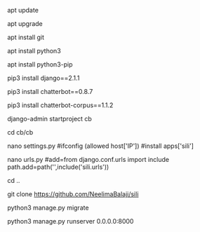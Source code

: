 apt update 

apt upgrade

apt install git

apt install python3

apt install python3-pip

pip3 install django==2.1.1

pip3 install chatterbot==0.8.7

pip3 install chatterbot-corpus==1.1.2

django-admin startproject cb

cd cb/cb

nano settings.py                                            #ifconfig (allowed host['IP'])    #install apps['sili']

nano urls.py                                                #add=from django.conf.urls import include path.add=path('',include('sili.urls'))

cd ..

git clone https://github.com/NeelimaBalaji/sili

python3 manage.py migrate

python3 manage.py runserver 0.0.0.0:8000
